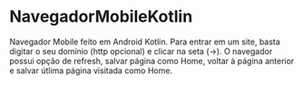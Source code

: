 # NavegadorMobileKotlin

Navegador Mobile feito em Android Kotlin. Para entrar em um site, basta digitar o seu domínio (http opcional) e clicar na seta (->). O navegador possui opção de refresh, salvar página como Home, voltar à página anterior e salvar útlima página visitada como Home.
